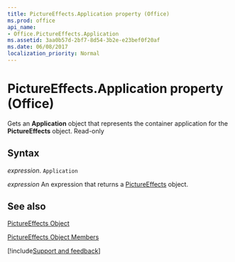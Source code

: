 ```yaml
---
title: PictureEffects.Application property (Office)
ms.prod: office
api_name:
- Office.PictureEffects.Application
ms.assetid: 3aa0b57d-2bf7-8d54-3b2e-e23bef0f20af
ms.date: 06/08/2017
localization_priority: Normal
---
```



# PictureEffects.Application property (Office)

Gets an  **Application** object that represents the container application for the **PictureEffects** object. Read-only


## Syntax

_expression_. `Application`

 _expression_ An expression that returns a [PictureEffects](Office.PictureEffects.md) object.


## See also


[PictureEffects Object](Office.PictureEffects.md)



[PictureEffects Object Members](./overview/Library-Reference/pictureeffects-members-office.md)

[!include[Support and feedback](~/includes/feedback-boilerplate.md)]